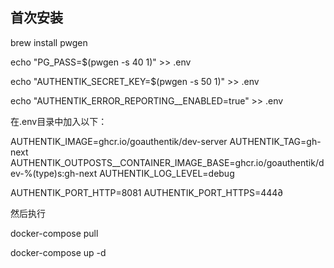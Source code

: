 ## 首次安装

brew install  pwgen

echo "PG_PASS=$(pwgen -s 40 1)" >> .env

echo "AUTHENTIK_SECRET_KEY=$(pwgen -s 50 1)" >> .env

echo "AUTHENTIK_ERROR_REPORTING__ENABLED=true" >> .env


在.env目录中加入以下：

AUTHENTIK_IMAGE=ghcr.io/goauthentik/dev-server
AUTHENTIK_TAG=gh-next
AUTHENTIK_OUTPOSTS__CONTAINER_IMAGE_BASE=ghcr.io/goauthentik/dev-%(type)s:gh-next
AUTHENTIK_LOG_LEVEL=debug

AUTHENTIK_PORT_HTTP=8081
AUTHENTIK_PORT_HTTPS=444∂

然后执行

docker-compose pull

docker-compose up -d







